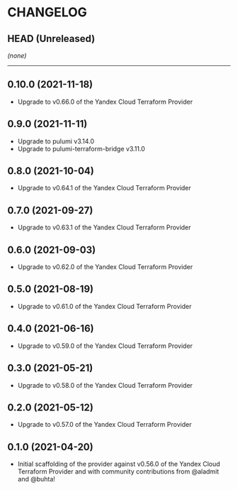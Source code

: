 CHANGELOG
=========

## HEAD (Unreleased)
_(none)_

---

## 0.10.0 (2021-11-18)
* Upgrade to v0.66.0 of the Yandex Cloud Terraform Provider

## 0.9.0 (2021-11-11)
* Upgrade to pulumi v3.14.0
* Upgrade to pulumi-terraform-bridge v3.11.0

## 0.8.0 (2021-10-04)
* Upgrade to v0.64.1 of the Yandex Cloud Terraform Provider

## 0.7.0 (2021-09-27)
* Upgrade to v0.63.1 of the Yandex Cloud Terraform Provider

## 0.6.0 (2021-09-03)
* Upgrade to v0.62.0 of the Yandex Cloud Terraform Provider

## 0.5.0 (2021-08-19)
* Upgrade to v0.61.0 of the Yandex Cloud Terraform Provider

## 0.4.0 (2021-06-16)
* Upgrade to v0.59.0 of the Yandex Cloud Terraform Provider

## 0.3.0 (2021-05-21)
* Upgrade to v0.58.0 of the Yandex Cloud Terraform Provider

## 0.2.0 (2021-05-12)
* Upgrade to v0.57.0 of the Yandex Cloud Terraform Provider

## 0.1.0 (2021-04-20)
* Initial scaffolding of the provider against v0.56.0 of the Yandex Cloud Terraform Provider and with community
  contributions from @aladmit and @buhta!
